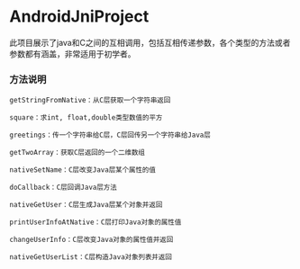 # AndroidJniProject
此项目展示了java和C之间的互相调用，包括互相传递参数，各个类型的方法或者参数都有涵盖，非常适用于初学者。
### 方法说明
    getStringFromNative：从C层获取一个字符串返回
  
    square：求int, float,double类型数值的平方
  
    greetings：传一个字符串给C层，C层回传另一个字符串给Java层

    getTwoArray：获取C层返回的一个二维数组

    nativeSetName：C层改变Java层某个属性的值

    doCallback：C层回调Java层方法

    nativeGetUser：C层生成Java层某个对象并返回

    printUserInfoAtNative：C层打印Java对象的属性值

    changeUserInfo：C层改变Java对象的属性值并返回

    nativeGetUserList：C层构造Java对象列表并返回
